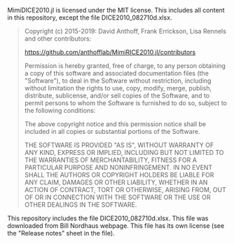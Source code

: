 MimiDICE2010.jl is licensed under the MIT license. This includes all
content in this repository, except the file DICE2010_082710d.xlsx.

> Copyright (c) 2015-2019: David Anthoff, Frank Errickson, Lisa Rennels and other
> contributors:
>
> https://github.com/anthofflab/MimiRICE2010.jl/contributors
>
> Permission is hereby granted, free of charge, to any person obtaining
> a copy of this software and associated documentation files (the
> "Software"), to deal in the Software without restriction, including
> without limitation the rights to use, copy, modify, merge, publish,
> distribute, sublicense, and/or sell copies of the Software, and to
> permit persons to whom the Software is furnished to do so, subject to
> the following conditions:
>
> The above copyright notice and this permission notice shall be
> included in all copies or substantial portions of the Software.
>
> THE SOFTWARE IS PROVIDED "AS IS", WITHOUT WARRANTY OF ANY KIND,
> EXPRESS OR IMPLIED, INCLUDING BUT NOT LIMITED TO THE WARRANTIES OF
> MERCHANTABILITY, FITNESS FOR A PARTICULAR PURPOSE AND
> NONINFRINGEMENT. IN NO EVENT SHALL THE AUTHORS OR COPYRIGHT HOLDERS BE
> LIABLE FOR ANY CLAIM, DAMAGES OR OTHER LIABILITY, WHETHER IN AN ACTION
> OF CONTRACT, TORT OR OTHERWISE, ARISING FROM, OUT OF OR IN CONNECTION
> WITH THE SOFTWARE OR THE USE OR OTHER DEALINGS IN THE SOFTWARE.

This repository includes the file DICE2010_082710d.xlsx. This file was
downloaded from Bill Nordhaus webpage. This file has its own license
(see the "Release notes" sheet in the file).
